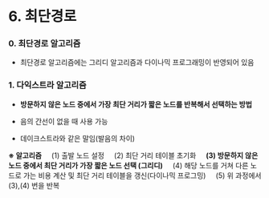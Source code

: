 # 6. 최단경로

### 0. 최단경로 알고리즘

- 최단경로 알고리즘에는 그리디 알고리즘과 다이나믹 프로그래밍이 반영되어 있음

### 1. 다익스트라 알고리즘

- **방문하지 않은 노드 중에서 가장 최단 거리가 짧은 노드를 반복해서 선택하는 방법**

- 음의 간선이 없을 때 사용 가능

- 데이크스트라와 같은 말임(발음의 차이)
  
  

**※ 알고리즘**
    (1) 출발 노드 설정
    (2) 최단 거리 테이블 초기화
    **(3) 방문하지 않은 노드 중에서 최단 거리가 가장 짧은 노드 선택 (그리디)**
    (4) 해당 노드를 거쳐 다른 노드로 가는 비용 계산 및 최단 거리 테이블을 갱신(다이나믹 프로그밍)
    (5) 위 과정에서 (3),(4) 번을 반복


